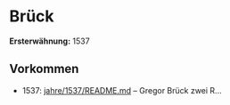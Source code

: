 # Brück

**Ersterwähnung:** 1537

## Vorkommen
- 1537: [jahre/1537/README.md](../jahre/1537/README.md) – Gregor Brück zwei R...
